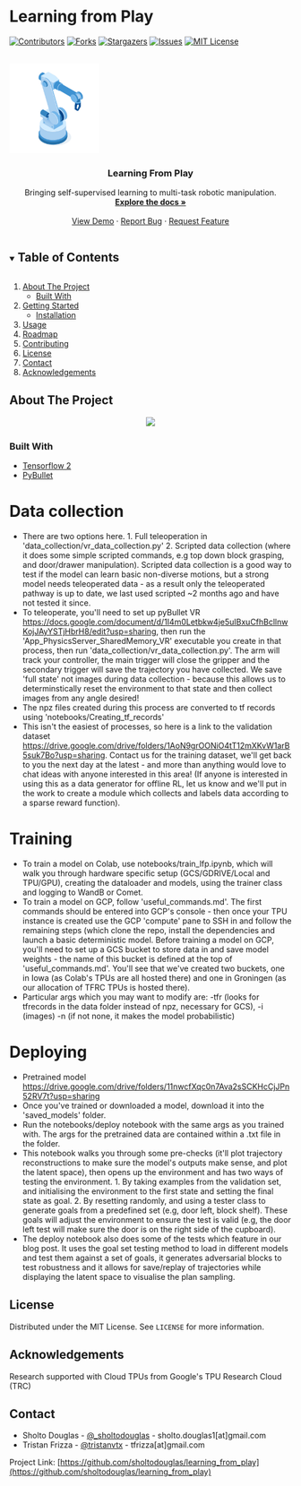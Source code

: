 # Learning from Play

<!--
*** Thanks for checking out the Best-README-Template. If you have a suggestion
*** that would make this better, please fork the repo and create a pull request
*** or simply open an issue with the tag "enhancement".
*** Thanks again! Now go create something AMAZING! :D
***
***
***
*** To avoid retyping too much info. Do a search and replace for the following:
*** sholtodouglas, learning_from_play, twitter_handle, email, project_title, project_description
-->



<!-- PROJECT SHIELDS -->
<!--
*** I'm using markdown "reference style" links for readability.
*** Reference links are enclosed in brackets [ ] instead of parentheses ( ).
*** See the bottom of this document for the declaration of the reference variables
*** for contributors-url, forks-url, etc. This is an optional, concise syntax you may use.
*** https://www.markdownguide.org/basic-syntax/#reference-style-links
-->
[![Contributors][contributors-shield]][contributors-url]
[![Forks][forks-shield]][forks-url]
[![Stargazers][stars-shield]][stars-url]
[![Issues][issues-shield]][issues-url]
[![MIT License][license-shield]][license-url]



<!-- PROJECT LOGO -->
<br />

  <a href="https://github.com/sholtodouglas/learning_from_play">
    <img src="media/logo.png" alt="Logo" width="160" height="160">
	<!-- Hand vector created by upklyak - www.freepik.com -->
  </a>

  <h3 align="center">Learning From Play</h3>

  <p align="center">
    Bringing self-supervised learning to multi-task robotic manipulation.
    <br />
    <a href="https://github.com/sholtodouglas/learning_from_play"><strong>Explore the docs »</strong></a>
    <br />
    <br />
    <a href="https://github.com/sholtodouglas/learning_from_play">View Demo</a>
    ·
    <a href="https://github.com/sholtodouglas/learning_from_play/issues">Report Bug</a>
    ·
    <a href="https://github.com/sholtodouglas/learning_from_play/issues">Request Feature</a>
  </p>




<!-- TABLE OF CONTENTS -->
<details open="open">
  <summary><h2 style="display: inline-block">Table of Contents</h2></summary>
  <ol>
    <li>
      <a href="#about-the-project">About The Project</a>
      <ul>
        <li><a href="#built-with">Built With</a></li>
      </ul>
    </li>
    <li>
      <a href="#getting-started">Getting Started</a>
      <ul>
        <li><a href="#installation">Installation</a></li>
      </ul>
    </li>
    <li><a href="#usage">Usage</a></li>
    <li><a href="#roadmap">Roadmap</a></li>
    <li><a href="#contributing">Contributing</a></li>
    <li><a href="#license">License</a></li>
    <li><a href="#contact">Contact</a></li>
    <li><a href="#acknowledgements">Acknowledgements</a></li>
  </ol>
</details>



<!-- ABOUT THE PROJECT -->
## About The Project
<!-- ![Demo](media/demo.png) -->
<p align="center">
	<a href="https://sholtodouglas.github.io/images/play/headline.gif">
		<img src="media/headline.gif">
	</a>
</p>


### Built With

* [Tensorflow 2](https://github.com/tensorflow/tensorflow)
* [PyBullet](https://github.com/bulletphysics/bullet3/tree/master/examples/pybullet)

# Data collection
- There are two options here. 1. Full teleoperation in 'data_collection/vr_data_collection.py' 2. Scripted data collection (where it does some simple scripted commands, e.g top down block grasping, and door/drawer manipulation). Scripted data collection is a good way to test if the model can learn basic non-diverse motions, but a strong model needs teleoperated data - as a result only the teleoperated pathway is up to date, we last used scripted ~2 months ago and have not tested it since. 
- To teleoperate, you'll need to set up pyBullet VR https://docs.google.com/document/d/1I4m0Letbkw4je5uIBxuCfhBcllnwKojJAyYSTjHbrH8/edit?usp=sharing, then run the 'App_PhysicsServer_SharedMemory_VR' executable you create in that process, then run 'data_collection/vr_data_collection.py'. The arm will track your controller, the main trigger will close the gripper and the secondary trigger will save the trajectory you have collected. We save 'full state' not images during data collection - because this allows us to determinstically reset the environment to that state and then collect images from any angle desired!
- The npz files created during this process are converted to tf records using 'notebooks/Creating_tf_records'
- This isn't the easiest of processes, so here is a link to the validation dataset https://drive.google.com/drive/folders/1AoN9grOONiO4tT12mXKvW1arB5suk7Bo?usp=sharing. Contact us for the training dataset, we'll get back to you the next day at the latest - and more than anything would love to chat ideas with anyone interested in this area! (If anyone is interested in using this as a data generator for offline RL, let us know and we'll put in the work to create a module which collects and labels data according to a sparse reward function). 

# Training
- To train a model on Colab, use  notebooks/train_lfp.ipynb, which will walk you through hardware specific setup (GCS/GDRIVE/Local and TPU/GPU), creating the dataloader and models, using the trainer class and logging to WandB or Comet. 
- To train a model on GCP, follow 'useful_commands.md'. The first commands should be entered into GCP's console - then once your TPU instance is created use the GCP 'compute' pane to SSH in and follow the remaining steps (which clone the repo, install the dependencies and launch a basic deterministic model. Before training a model on GCP, you'll need to set up a GCS bucket to store data in and save model weights - the name of this bucket is defined at the top of 'useful_commands.md'. You'll see that we've created two buckets, one in Iowa (as Colab's TPUs are all hosted there) and one in Groningen (as our allocation of TFRC TPUs is hosted there).
- Particular args which you may want to modify are: -tfr (looks for tfrecords in the data folder instead of npz, necessary for GCS), -i (images) -n (if not none, it makes the model probabilistic) 


# Deploying
- Pretrained model https://drive.google.com/drive/folders/11nwcfXqc0n7Ava2sSCKHcCjJPn52RV7t?usp=sharing
- Once you've trained or downloaded a model, download it into the 'saved_models' folder. 
- Run the notebooks/deploy notebook with the same args as you trained with. The args for the pretrained data are contained within a .txt file in the folder. 
- This notebook walks you through some pre-checks (it'll plot trajectory reconstructions to make sure the model's outputs make sense, and plot the latent space), then opens up the environment and has two ways of testing the environment. 1. By taking examples from the validation set, and initialising the environment to the first state and setting the final state as goal. 2. By resetting randomly, and using a tester class to generate goals from a predefined set (e.g, door left, block shelf). These goals will adjust the environment to ensure the test is valid (e.g, the door left test will make sure the door is on the right side of the cupboard).
- The deploy notebook also does some of the tests which feature in our blog post. It uses the goal set testing method to load in different models and test them against a set of goals, it generates adversarial blocks to test robustness and it allows for save/replay of trajectories while displaying the latent space to visualise the plan sampling. 


<!-- LICENSE -->
## License

Distributed under the MIT License. See `LICENSE` for more information.

## Acknowledgements

Research supported with Cloud TPUs from Google's TPU Research Cloud (TRC)



<!-- CONTACT -->
## Contact

* Sholto Douglas - [@\_sholtodouglas](https://twitter.com/_sholtodouglas) - sholto.douglas1[at]gmail.com
* Tristan Frizza - [@tristanvtx](https://twitter.com/tristanvtx) - tfrizza[at]gmail.com

Project Link: [https://github.com/sholtodouglas/learning_from_play](https://github.com/sholtodouglas/learning_from_play)



<!-- MARKDOWN LINKS & IMAGES -->
<!-- https://www.markdownguide.org/basic-syntax/#reference-style-links -->
[contributors-shield]: https://img.shields.io/github/contributors/sholtodouglas/learning_from_play.svg?style=for-the-badge
[contributors-url]: https://github.com/sholtodouglas/learning_from_play/graphs/contributors
[forks-shield]: https://img.shields.io/github/forks/sholtodouglas/learning_from_play.svg?style=for-the-badge
[forks-url]: https://github.com/sholtodouglas/learning_from_play/network/members
[stars-shield]: https://img.shields.io/github/stars/sholtodouglas/learning_from_play.svg?style=for-the-badge
[stars-url]: https://github.com/sholtodouglas/learning_from_play/stargazers
[issues-shield]: https://img.shields.io/github/issues/sholtodouglas/learning_from_play.svg?style=for-the-badge
[issues-url]: https://github.com/sholtodouglas/learning_from_play/issues
[license-shield]: https://img.shields.io/github/license/sholtodouglas/learning_from_play.svg?style=for-the-badge
[license-url]: https://github.com/sholtodouglas/learning_from_play/blob/master/LICENSE
[linkedin-shield]: https://img.shields.io/badge/-LinkedIn-black.svg?style=for-the-badge&logo=linkedin&colorB=555
[linkedin-url]: https://linkedin.com/in/sholtodouglas
